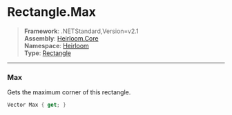 # Rectangle.Max

> **Framework**: .NETStandard,Version=v2.1  
> **Assembly**: [Heirloom.Core][0]  
> **Namespace**: [Heirloom][0]  
> **Type**: [Rectangle][1]

--------------------------------------------------------------------------------

### Max

Gets the maximum corner of this rectangle.

```cs
Vector Max { get; }
```

[0]: ../Heirloom.Core.md
[1]: Heirloom.Rectangle.md
